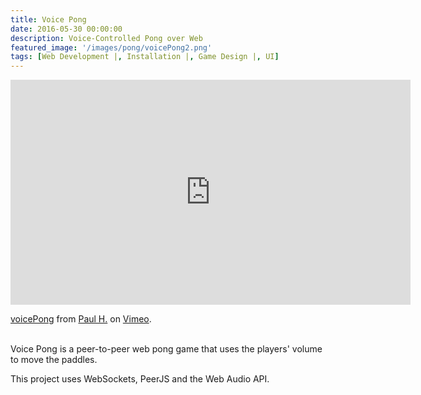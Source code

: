 ```yaml
---
title: Voice Pong
date: 2016-05-30 00:00:00
description: Voice-Controlled Pong over Web
featured_image: '/images/pong/voicePong2.png'
tags: [Web Development |, Installation |, Game Design |, UI]
---
```

<iframe src="https://player.vimeo.com/video/200746414" width="640" height="360" frameborder="0" webkitallowfullscreen mozallowfullscreen allowfullscreen></iframe>
<p><a href="https://vimeo.com/200746414">voicePong</a> from <a href="https://vimeo.com/user32370828">Paul H.</a> on <a href="https://vimeo.com">Vimeo</a>.</p>
<br>
Voice Pong is a peer-to-peer web pong game that uses the players' volume to move the paddles.

This project uses WebSockets, PeerJS and the Web Audio API.




